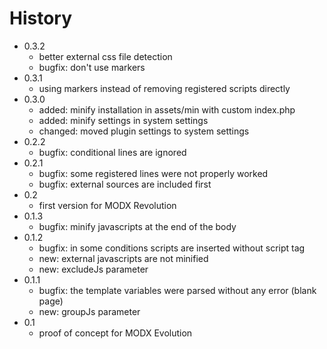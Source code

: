 History
================================================================================
- 0.3.2
    - better external css file detection
    - bugfix: don't use markers
- 0.3.1
    - using markers instead of removing registered scripts directly
- 0.3.0
    - added: minify installation in assets/min with custom index.php
    - added: minify settings in system settings
    - changed: moved plugin settings to system settings
- 0.2.2
    - bugfix: conditional lines are ignored 
- 0.2.1
    - bugfix: some registered lines were not properly worked
    - bugfix: external sources are included first 
- 0.2
    - first version for MODX Revolution
- 0.1.3 
    - bugfix: minify javascripts at the end of the body
- 0.1.2 
    - bugfix: in some conditions scripts are inserted without script tag
    - new: external javascripts are not minified
    - new: excludeJs parameter
- 0.1.1
    - bugfix: the template variables were parsed without any error (blank page)
    - new: groupJs parameter
- 0.1
    - proof of concept for MODX Evolution

